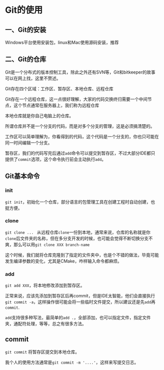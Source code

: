 # Git的使用

## 一、Git的安装

Windows平台使用安装包，linux和Mac使用源码安装，推荐

## 二、Git的仓库

Git是一个分布式的版本控制工具，除此之外还有SVN等，Git和bitkeeper的故事可以在网上找，这里不赘述。

Git存在四个区域：工作区、暂存区、本地仓库、远程仓库

Git存在一个远程仓库，这一点很好理解，大家的代码交换终归需要一个中间节点，这个节点通常在服务器上，我们称为远程仓库

本地仓库就是你自己电脑上的仓库。

所谓仓库并不是一个分支的代码，而是对多个分支的管理，这是必须搞清楚的。

工作区可以简单理解为，你看得到的代码，这个代码是一个分支的，你也只可能在同一时间编辑一个分支。

暂存区，我们的代码写完后通过`add`命令可以提交到暂存区，不过大部分IDE都只提供了`commit`选项，这个命令执行前会主动执行`add`。

## Git基本命令

### init

`git init`，初始化一个仓库，部分语言的包管理工具在创建工程时自动创建，也挺方便。

### clone

`git clone ... ` 从远程仓库`clone`一份到本地，通常来说，仓库的名称就是你`clone`后文件夹的名称，但在多分支开发的时候，也可能会觉得不断切换分支不爽，那么可以用`git clone XXX branch-name`

这个时候，我们就将仓库克隆到了指定的文件夹中，也是个不错的做法，毕竟可能发生编译参数的变化，尤其是CMake，咋样输入命令都麻烦。

### add

`git add XXX`，将本地修改添加到暂存区。

正常来说，应该先添加到暂存区后再commit，但是IDE太智能，他们会直接执行`git commit -a`，这样操作很可能会将一些临时文件提交，所以建议还是先`add`再`commit`.

`add`支持很多种写法，最简单的`add .`，全部添加，也可以指定文件，指定文件夹，通配符处理，等等，总之有很多方法。

## commit

`git commit` 将暂存区提交到本地仓库。

我个人的使用方法通常是`git commit -m '....'`，这样来写提交日志。
